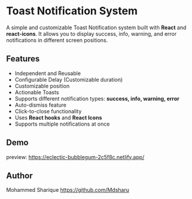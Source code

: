 # Toast Notification System

A simple and customizable Toast Notification system built with **React** and **react-icons**. It allows you to display success, info, warning, and error notifications in different screen positions.

## Features
- Independent and Reusable
- Configurable Delay (Customizable duration)
- Customizable position
- Actionable Toasts
- Supports different notification types: **success, info, warning, error**
- Auto-dismiss feature
- Click-to-close functionality
- Uses **React hooks** and **React Icons**
- Supports multiple notifications at once

## Demo
preview: https://eclectic-bubblegum-2c5f8c.netlify.app/

## Author
Mohammed Sharique https://github.com/Mdsharu

